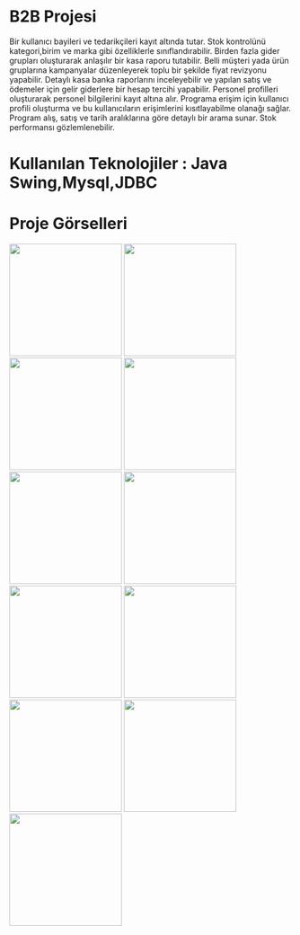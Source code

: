 # B2B Projesi
<p>Bir kullanıcı bayileri ve tedarikçileri kayıt altında tutar. Stok kontrolünü kategori,birim ve marka gibi özelliklerle sınıflandırabilir. Birden fazla gider grupları oluşturarak anlaşılır bir kasa raporu tutabilir. Belli müşteri yada ürün gruplarına kampanyalar düzenleyerek toplu bir şekilde fiyat revizyonu yapabilir. Detaylı kasa banka raporlarını inceleyebilir ve yapılan satış  ve ödemeler için gelir giderlere bir hesap tercihi yapabilir. Personel profilleri oluşturarak personel bilgilerini kayıt altına alır. Programa erişim için kullanıcı profili oluşturma ve bu kullanıcıların erişimlerini kısıtlayabilme olanağı sağlar. Program alış, satış ve tarih aralıklarına göre detaylı bir arama sunar. Stok performansı gözlemlenebilir.
  
# Kullanılan Teknolojiler : Java Swing,Mysql,JDBC
</p>

# Proje Görselleri
<a href="http://zekisafagoksu.com/wp-content/uploads/2018/03/1.png" target="_blank">
<img src="http://zekisafagoksu.com/wp-content/uploads/2018/03/1.png" width="200" style="max-width:100%;"></a>

<a href="http://zekisafagoksu.com/wp-content/uploads/2018/03/2.png" target="_blank">
<img src="http://zekisafagoksu.com/wp-content/uploads/2018/03/2.png" width="200" style="max-width:100%;"></a>

<a href="http://zekisafagoksu.com/wp-content/uploads/2018/03/3.png" target="_blank">
<img src="http://zekisafagoksu.com/wp-content/uploads/2018/03/3.png" width="200" style="max-width:100%;"></a>

<a href="http://zekisafagoksu.com/wp-content/uploads/2018/03/4.png" target="_blank">
<img src="http://zekisafagoksu.com/wp-content/uploads/2018/03/4.png" width="200" style="max-width:100%;"></a>

<a href="http://zekisafagoksu.com/wp-content/uploads/2018/03/5.png" target="_blank">
<img src="http://zekisafagoksu.com/wp-content/uploads/2018/03/5.png" width="200" style="max-width:100%;"></a>

<a href="http://zekisafagoksu.com/wp-content/uploads/2018/03/6.png" target="_blank">
<img src="http://zekisafagoksu.com/wp-content/uploads/2018/03/6.png" width="200" style="max-width:100%;"></a>

<a href="http://zekisafagoksu.com/wp-content/uploads/2018/03/7.png" target="_blank">
<img src="http://zekisafagoksu.com/wp-content/uploads/2018/03/7.png" width="200" style="max-width:100%;"></a>

<a href="http://zekisafagoksu.com/wp-content/uploads/2018/03/8.png" target="_blank">
<img src="http://zekisafagoksu.com/wp-content/uploads/2018/03/8.png" width="200" style="max-width:100%;"></a>

<a href="http://zekisafagoksu.com/wp-content/uploads/2018/03/9.png" target="_blank">
<img src="http://zekisafagoksu.com/wp-content/uploads/2018/03/9.png" width="200" style="max-width:100%;"></a>

<a href="http://zekisafagoksu.com/wp-content/uploads/2018/03/10.png" target="_blank">
<img src="http://zekisafagoksu.com/wp-content/uploads/2018/03/10.png" width="200" style="max-width:100%;"></a>

<a href="http://zekisafagoksu.com/wp-content/uploads/2018/03/11.png" target="_blank">
<img src="http://zekisafagoksu.com/wp-content/uploads/2018/03/11.png" width="200" style="max-width:100%;"></a>

